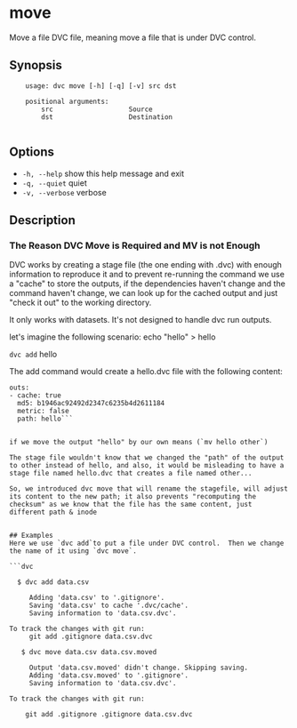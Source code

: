 # move

Move a file DVC file, meaning move a file that is under DVC control.

 

## Synopsis

```usage
    usage: dvc move [-h] [-q] [-v] src dst

    positional arguments:
        src                   Source
        dst                   Destination
   
```

## Options

 *  `-h, --help`            show this help message and exit
 *  `-q, --quiet`           quiet
 *  `-v, --verbose`         verbose

## Description


### The Reason DVC Move is Required and MV is not Enough
DVC works by creating a stage file (the one ending with .dvc) with enough information to reproduce it and to prevent re-running the command we use a "cache" to store the outputs, if the dependencies haven't change and the command haven't change, we can look up for the cached output and just "check it out" to the working directory.

It only works with datasets.   It's not designed to handle dvc run outputs.

let's imagine the following scenario:
echo "hello" > hello

`dvc add` hello


The add command would create a hello.dvc file with the following content:

```md5: 3a9a9ce3c80ac2a4c5156e1feaa341fb
outs:
- cache: true
  md5: b1946ac92492d2347c6235b4d2611184
  metric: false
  path: hello```


if we move the output "hello" by our own means (`mv hello other`)

The stage file wouldn't know that we changed the "path" of the output to other instead of hello, and also, it would be misleading to have a stage file named hello.dvc that creates a file named other...

So, we introduced dvc move that will rename the stagefile, will adjust its content to the new path; it also prevents "recomputing the checksum" as we know that the file has the same content, just different path & inode


## Examples
Here we use `dvc add`to put a file under DVC control.  Then we change the name of it using `dvc move`.

```dvc

  $ dvc add data.csv
     
     Adding 'data.csv' to '.gitignore'.
     Saving 'data.csv' to cache '.dvc/cache'.
     Saving information to 'data.csv.dvc'.

To track the changes with git run:
     git add .gitignore data.csv.dvc
     
   $ dvc move data.csv data.csv.moved
     
     Output 'data.csv.moved' didn't change. Skipping saving.
     Adding 'data.csv.moved' to '.gitignore'.
     Saving information to 'data.csv.dvc'.

To track the changes with git run:

	git add .gitignore .gitignore data.csv.dvc  
```
